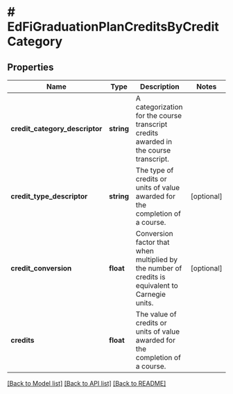 # # EdFiGraduationPlanCreditsByCreditCategory

## Properties

Name | Type | Description | Notes
------------ | ------------- | ------------- | -------------
**credit_category_descriptor** | **string** | A categorization for the course transcript credits awarded in the course transcript. |
**credit_type_descriptor** | **string** | The type of credits or units of value awarded for the completion of a course. | [optional]
**credit_conversion** | **float** | Conversion factor that when multiplied by the number of credits is equivalent to Carnegie units. | [optional]
**credits** | **float** | The value of credits or units of value awarded for the completion of a course. |

[[Back to Model list]](../../README.md#models) [[Back to API list]](../../README.md#endpoints) [[Back to README]](../../README.md)
